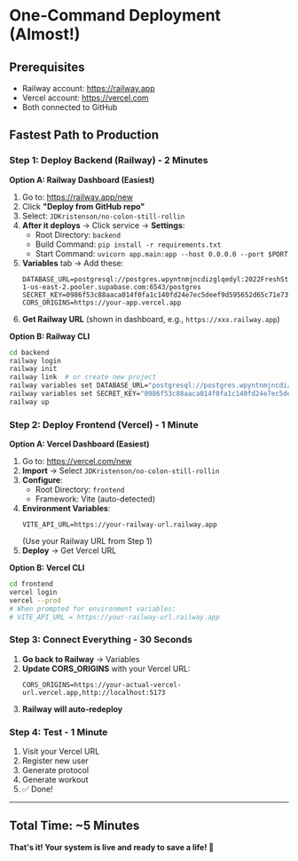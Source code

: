 # One-Command Deployment (Almost!)

## Prerequisites
- Railway account: https://railway.app
- Vercel account: https://vercel.com
- Both connected to GitHub

## Fastest Path to Production

### Step 1: Deploy Backend (Railway) - 2 Minutes

**Option A: Railway Dashboard (Easiest)**
1. Go to: https://railway.app/new
2. Click **"Deploy from GitHub repo"**
3. Select: `JDKristenson/no-colon-still-rollin`
4. **After it deploys** → Click service → **Settings**:
   - Root Directory: `backend`
   - Build Command: `pip install -r requirements.txt`
   - Start Command: `uvicorn app.main:app --host 0.0.0.0 --port $PORT`
5. **Variables** tab → Add these:
   ```
   DATABASE_URL=postgresql://postgres.wpyntnmjncdizglqedyl:2022FreshStart@aws-1-us-east-2.pooler.supabase.com:6543/postgres
   SECRET_KEY=0986f53c88aaca014f0fa1c140fd24e7ec5deef9d595652d65c71e7308a7a3e8
   CORS_ORIGINS=https://your-app.vercel.app
   ```
6. **Get Railway URL** (shown in dashboard, e.g., `https://xxx.railway.app`)

**Option B: Railway CLI**
```bash
cd backend
railway login
railway init
railway link  # or create new project
railway variables set DATABASE_URL="postgresql://postgres.wpyntnmjncdizglqedyl:2022FreshStart@aws-1-us-east-2.pooler.supabase.com:6543/postgres"
railway variables set SECRET_KEY="0986f53c88aaca014f0fa1c140fd24e7ec5deef9d595652d65c71e7308a7a3e8"
railway up
```

### Step 2: Deploy Frontend (Vercel) - 1 Minute

**Option A: Vercel Dashboard (Easiest)**
1. Go to: https://vercel.com/new
2. **Import** → Select `JDKristenson/no-colon-still-rollin`
3. **Configure**:
   - Root Directory: `frontend`
   - Framework: Vite (auto-detected)
4. **Environment Variables**:
   ```
   VITE_API_URL=https://your-railway-url.railway.app
   ```
   (Use your Railway URL from Step 1)
5. **Deploy** → Get Vercel URL

**Option B: Vercel CLI**
```bash
cd frontend
vercel login
vercel --prod
# When prompted for environment variables:
# VITE_API_URL = https://your-railway-url.railway.app
```

### Step 3: Connect Everything - 30 Seconds

1. **Go back to Railway** → Variables
2. **Update CORS_ORIGINS** with your Vercel URL:
   ```
   CORS_ORIGINS=https://your-actual-vercel-url.vercel.app,http://localhost:5173
   ```
3. **Railway will auto-redeploy**

### Step 4: Test - 1 Minute

1. Visit your Vercel URL
2. Register new user
3. Generate protocol
4. Generate workout
5. ✅ Done!

---

## Total Time: ~5 Minutes

**That's it! Your system is live and ready to save a life! 🚀**

